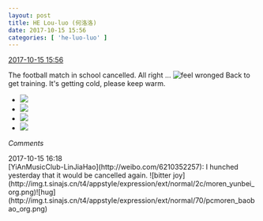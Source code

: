 ```yaml
---
layout: post
title: HE Lou-luo (何洛洛)
date: 2017-10-15 15:56
categories: [ 'he-luo-luo' ]
---
```


<div class="weibo-info">
  <a href="http://weibo.com/6117570574/FquE50StK">2017-10-15 15:56</a>
</div>

The football match in school cancelled. All right … ![feel wronged](http://img.t.sinajs.cn/t4/appstyle/expression/ext/normal/73/wq_org.gif) Back to get training. It's getting cold, please keep warm.

<!-- more -->

<ul class="weibo-pic-list-2">
  <li class="weibo-pic">
    <a href="http://wx4.sinaimg.cn/mw690/006G0Hz8gy1fkizhztp89j31400u0kjl.jpg"><img src="http://wx4.sinaimg.cn/thumb150/006G0Hz8gy1fkizhztp89j31400u0kjl.jpg" /></a>
  </li>
  <li class="weibo-pic">
    <a href="http://wx1.sinaimg.cn/mw690/006G0Hz8gy1fkizhy9ug8j33402c0he0.jpg"><img src="http://wx1.sinaimg.cn/thumb150/006G0Hz8gy1fkizhy9ug8j33402c0he0.jpg" /></a>
  </li>
  <li class="weibo-pic">
    <a href="http://wx3.sinaimg.cn/mw690/006G0Hz8gy1fkizi1fyomj31o02yo1l0.jpg"><img src="http://wx3.sinaimg.cn/thumb150/006G0Hz8gy1fkizi1fyomj31o02yo1l0.jpg" /></a>
  </li>
  <li class="weibo-pic">
    <a href="http://wx3.sinaimg.cn/mw690/006G0Hz8gy1fkizi3lz8gj31o02yonph.jpg"><img src="http://wx3.sinaimg.cn/thumb150/006G0Hz8gy1fkizi3lz8gj31o02yonph.jpg" /></a>
  </li>
</ul>

*Comments*

<div class="weibo-info">2017-10-15 16:18</div>
[YiAnMusicClub-LinJiaHao](http://weibo.com/6210352257): I hunched yesterday that it would be cancelled again. ![bitter joy](http://img.t.sinajs.cn/t4/appstyle/expression/ext/normal/2c/moren_yunbei_org.png)![hug](http://img.t.sinajs.cn/t4/appstyle/expression/ext/normal/70/pcmoren_baobao_org.png)
